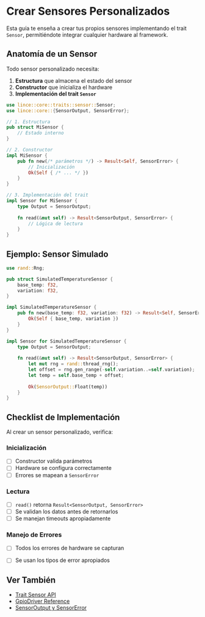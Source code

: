 # Crear Sensores Personalizados

Esta guía te enseña a crear tus propios sensores implementando el trait `Sensor`, permitiéndote integrar cualquier hardware al framework.

## Anatomía de un Sensor

Todo sensor personalizado necesita:

1. **Estructura** que almacena el estado del sensor
2. **Constructor** que inicializa el hardware
3. **Implementación del trait `Sensor`**

```rust
use lince::core::traits::sensor::Sensor;
use lince::core::{SensorOutput, SensorError};

// 1. Estructura
pub struct MiSensor {
    // Estado interno
}

// 2. Constructor
impl MiSensor {
    pub fn new(/* parámetros */) -> Result<Self, SensorError> {
        // Inicialización
        Ok(Self { /* ... */ })
    }
}

// 3. Implementación del trait
impl Sensor for MiSensor {
    type Output = SensorOutput;
    
    fn read(&mut self) -> Result<SensorOutput, SensorError> {
        // Lógica de lectura
    }
}
```


## Ejemplo: Sensor Simulado


```rust
use rand::Rng;

pub struct SimulatedTemperatureSensor {
    base_temp: f32,
    variation: f32,
}

impl SimulatedTemperatureSensor {
    pub fn new(base_temp: f32, variation: f32) -> Result<Self, SensorError> {
        Ok(Self { base_temp, variation })
    }
}

impl Sensor for SimulatedTemperatureSensor {
    type Output = SensorOutput;
    
    fn read(&mut self) -> Result<SensorOutput, SensorError> {
        let mut rng = rand::thread_rng();
        let offset = rng.gen_range(-self.variation..=self.variation);
        let temp = self.base_temp + offset;
        
        Ok(SensorOutput::Float(temp))
    }
}
```

## Checklist de Implementación

Al crear un sensor personalizado, verifica:

###  Inicialización
- [ ] Constructor valida parámetros
- [ ] Hardware se configura correctamente
- [ ] Errores se mapean a `SensorError`

###  Lectura
- [ ] `read()` retorna `Result<SensorOutput, SensorError>`
- [ ] Se validan los datos antes de retornarlos
- [ ] Se manejan timeouts apropiadamente

###  Manejo de Errores
- [ ] Todos los errores de hardware se capturan
- [ ] Se usan los tipos de error apropiados


## Ver También

- [Trait Sensor API](../api_reference/traits_sensor.md)
- [GpioDriver Reference](../drivers/gpio.md)
- [SensorOutput y SensorError](../api_reference/core_types.md)